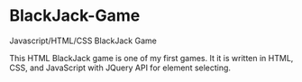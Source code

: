 # BlackJack-Game
Javascript/HTML/CSS BlackJack Game

This HTML BlackJack game is one of my first games. It it is written in HTML, CSS, and JavaScript with JQuery API for element selecting. 

